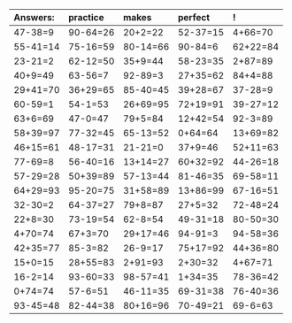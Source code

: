 | Answers: | practice | makes | perfect | ! |
| :--- | :--- | :--- | :--- | :--- |
| 47-38=9 | 90-64=26 | 20+2=22 | 52-37=15 | 4+66=70 | 
| 55-41=14 | 75-16=59 | 80-14=66 | 90-84=6 | 62+22=84 | 
| 23-21=2 | 62-12=50 | 35+9=44 | 58-23=35 | 2+87=89 | 
| 40+9=49 | 63-56=7 | 92-89=3 | 27+35=62 | 84+4=88 | 
| 29+41=70 | 36+29=65 | 85-40=45 | 39+28=67 | 37-28=9 | 
| 60-59=1 | 54-1=53 | 26+69=95 | 72+19=91 | 39-27=12 | 
| 63+6=69 | 47-0=47 | 79+5=84 | 12+42=54 | 92-3=89 | 
| 58+39=97 | 77-32=45 | 65-13=52 | 0+64=64 | 13+69=82 | 
| 46+15=61 | 48-17=31 | 21-21=0 | 37+9=46 | 52+11=63 | 
| 77-69=8 | 56-40=16 | 13+14=27 | 60+32=92 | 44-26=18 | 
| 57-29=28 | 50+39=89 | 57-13=44 | 81-46=35 | 69-58=11 | 
| 64+29=93 | 95-20=75 | 31+58=89 | 13+86=99 | 67-16=51 | 
| 32-30=2 | 64-37=27 | 79+8=87 | 27+5=32 | 72-48=24 | 
| 22+8=30 | 73-19=54 | 62-8=54 | 49-31=18 | 80-50=30 | 
| 4+70=74 | 67+3=70 | 29+17=46 | 94-91=3 | 94-58=36 | 
| 42+35=77 | 85-3=82 | 26-9=17 | 75+17=92 | 44+36=80 | 
| 15+0=15 | 28+55=83 | 2+91=93 | 2+30=32 | 4+67=71 | 
| 16-2=14 | 93-60=33 | 98-57=41 | 1+34=35 | 78-36=42 | 
| 0+74=74 | 57-6=51 | 46-11=35 | 69-31=38 | 76-40=36 | 
| 93-45=48 | 82-44=38 | 80+16=96 | 70-49=21 | 69-6=63 | 
